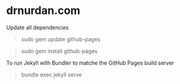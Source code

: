 # drnurdan.com

Update all dependencies
> sudo gem update github-pages

> sudo gem install github-pages

To run Jekyll with Bundler to matche the GitHub Pages build server
> bundle exec jekyll serve
